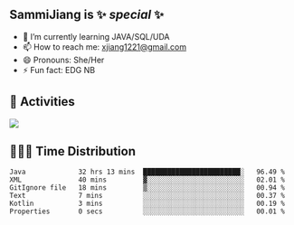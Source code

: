 ## SammiJiang is  ✨ _special_ ✨ 


- 🌱 I’m currently learning JAVA/SQL/UDA
- 📫 How to reach me: xjiang1221@gmail.com
- 😄 Pronouns: She/Her
- ⚡ Fun fact: EDG NB
## 👾 Activities 

![](https://github-readme-stats.vercel.app/api?username=SammiJiang&theme=gruvbox )

## 👩🏼‍💻 Time Distribution 

<!--START_SECTION:waka-->

```text
Java             32 hrs 13 mins  ████████████████████████░   96.49 %
XML              40 mins         ▓░░░░░░░░░░░░░░░░░░░░░░░░   02.01 %
GitIgnore file   18 mins         ▒░░░░░░░░░░░░░░░░░░░░░░░░   00.94 %
Text             7 mins          ░░░░░░░░░░░░░░░░░░░░░░░░░   00.37 %
Kotlin           3 mins          ░░░░░░░░░░░░░░░░░░░░░░░░░   00.19 %
Properties       0 secs          ░░░░░░░░░░░░░░░░░░░░░░░░░   00.01 %
```

<!--END_SECTION:waka-->
